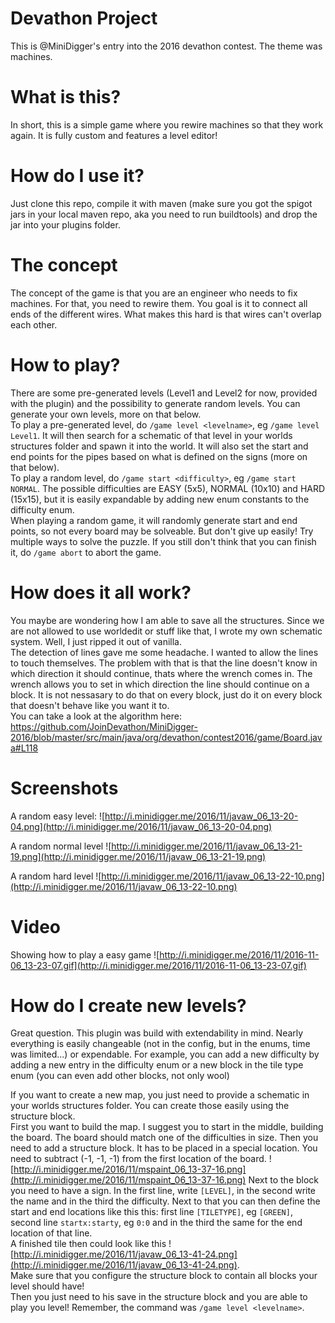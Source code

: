 # Devathon Project
This is @MiniDigger's entry into the 2016 devathon contest. The theme was machines.

# What is this?
In short, this is a simple game where you rewire machines so that they work again.
It is fully custom and features a level editor!

# How do I use it?
Just clone this repo, compile it with maven 
(make sure you got the spigot jars in your local maven repo, aka you need to run buildtools)
and drop the jar into your plugins folder.

# The concept
The concept of the game is that you are an engineer who needs to fix machines. For that, you need to rewire them. 
You goal is it to connect all ends of the different wires. What makes this hard is that wires can't overlap each other.

# How to play?
There are some pre-generated levels (Level1 and Level2 for now, provided with the plugin) and the possibility to generate random levels. 
You can generate your own levels, more on that below.  
To play a pre-generated level, do ```/game level <levelname>```, eg ```/game level Level1```.
It will then search for a schematic of that level in your worlds structures folder and spawn it into the world. 
It will also set the start and end points for the pipes based on what is defined on the signs (more on that below).  
To play a random level, do ```/game start <difficulty>```, eg ```/game start NORMAL```. The possible difficulties are EASY (5x5), NORMAL (10x10) and HARD (15x15),
but it is easily expandable by adding new enum constants to the difficulty enum.  
When playing a random game, it will randomly generate start and end points, so not every board may be solveable. 
But don't give up easily! Try multiple ways to solve the puzzle. If you still don't think that you can finish it, 
do ```/game abort``` to abort the game.

# How does it all work?
You maybe are wondering how I am able to save all the structures. Since we are not allowed to use worldedit 
or stuff like that, I wrote my own schematic system. Well, I just ripped it out of vanilla.  
The detection of lines gave me some headache. I wanted to allow the lines to touch themselves. The 
problem with that is that the line doesn't know in which direction it should continue, thats where the wrench comes in.
The wrench allows you to set in which direction the line should continue on a block. It is not nessasary to do that on every block,
just do it on every block that doesn't behave like you want it to.  
You can take a look at the algorithm here: https://github.com/JoinDevathon/MiniDigger-2016/blob/master/src/main/java/org/devathon/contest2016/game/Board.java#L118

# Screenshots

A random easy level: ![http://i.minidigger.me/2016/11/javaw_06_13-20-04.png](http://i.minidigger.me/2016/11/javaw_06_13-20-04.png)  

A random normal level ![http://i.minidigger.me/2016/11/javaw_06_13-21-19.png](http://i.minidigger.me/2016/11/javaw_06_13-21-19.png)  

A random hard level ![http://i.minidigger.me/2016/11/javaw_06_13-22-10.png](http://i.minidigger.me/2016/11/javaw_06_13-22-10.png)

# Video
Showing how to play a easy game ![http://i.minidigger.me/2016/11/2016-11-06_13-23-07.gif](http://i.minidigger.me/2016/11/2016-11-06_13-23-07.gif)

# How do I create new levels?

Great question. This plugin was build with extendability in mind. Nearly everything is easily changeable
(not in the config, but in the enums, time was limited...) or expendable. For example, you can add a
new difficulty by adding a new entry in the difficulty enum or a new block in the tile type enum (you can even add other blocks, not only wool)
 
If you want to create a new map, you just need to provide a schematic in your worlds structures folder. 
You can create those easily using the structure block.  
First you want to build the map. I suggest you to start in the middle, building the board. The board should match one of the difficulties in size.
Then you need to add a structure block. It has to be placed in a special location. You need to subtract (-1, -1, -1) from the first location of the board.
![http://i.minidigger.me/2016/11/mspaint_06_13-37-16.png](http://i.minidigger.me/2016/11/mspaint_06_13-37-16.png)
Next to the block you need to have a sign. In the first line, write ```[LEVEL]```, in the second write the name and in the third the difficulty.
Next to that you can then define the start and end locations like this this: first line ```[TILETYPE]```, eg ```[GREEN]```, second line ```startx:starty```, eg ```0:0```
and in the third the same for the end location of that line.  
A finished tile then could look like this ![http://i.minidigger.me/2016/11/javaw_06_13-41-24.png](http://i.minidigger.me/2016/11/javaw_06_13-41-24.png).  
Make sure that you configure the structure block to contain all blocks your level should have!  
Then you just need to his save in the structure block and you are able to play you level! Remember, the command was ```/game level <levelname>```.
